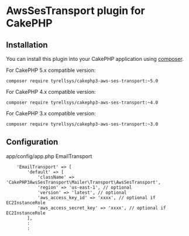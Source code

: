 # AwsSesTransport plugin for CakePHP

## Installation

You can install this plugin into your CakePHP application using [composer](http://getcomposer.org).

For CakePHP 5.x compatible version:

```
composer require tyrellsys/cakephp3-aws-ses-transport:~5.0
```

For CakePHP 4.x compatible version:

```
composer require tyrellsys/cakephp3-aws-ses-transport:~4.0
```

For CakePHP 3.x compatible version:

```
composer require tyrellsys/cakephp3-aws-ses-transport:~3.0
```

## Configuration

app/config/app.php EmailTransport

```
    'EmailTransport' => [
        'default' => [
            'className' => 'CakePHP3AwsSesTransport\Mailer\Transport\AwsSesTransport',
            'region' => 'us-east-1', // optional
            'version' => 'latest', // optional
            'aws_access_key_id' => 'xxxx', // optional if EC2InstanceRole
            'aws_access_secret_key' => 'xxxx', // optional if EC2InstanceRole
        ],
        :
        :
```
